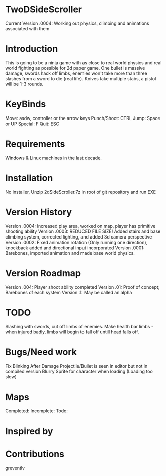 # TwoDSideScroller
Current Version .0004: Working out physics, climbing and animations associated with them

# Introduction
This is going to be a ninja game with as close to real world physics and real world fighting as possible for 2d paper game.
One bullet is massive damage, swords hack off limbs, enemies won't take more than three slashes from a sword to die (real life).
Knives take multiple stabs, a pistol will be 1-3 rounds.

# KeyBinds
Move:        asdw, controller or the arrow keys
Punch/Shoot: CTRL
Jump:        Space or UP
Special:     F
Quit:        ESC

# Requirements
Windows & Linux machines in the last decade.

# Installation
No installer, Unzip 2dSideScroller.7z in root of git repository and run EXE

# Version History
Version .0004: Increased play area, worked on map, player has primitive shooting ability
Version .0003: REDUCED FILE SIZE! Added stairs and base climbing system, corrected lighting, and added 3d camera perspective
Version .0002: Fixed animation rotation (Only running one direction), knockback added and directional input incorporated
Version .0001: Barebones, imported animation and made base world physics.

# Version Roadmap
Version .004: Player shoot ability completed
Version .01: Proof of concept; Barebones of each system
Version .1: May be called an alpha

# TODO
Slashing with swords, cut off limbs of enemies.
Make health bar limbs - when injured badly, limbs will begin to fall off untill head falls off.

# Bugs/Need work
Fix Blinking After Damage
Projectile/Bullet is seen in editor but not in compiled version
Blurry Sprite for character when loading (Loading too slow)

# Maps
Completed:
Incomplete:
Todo:

# Inspired by


# Contributions
greventlv
